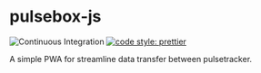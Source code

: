 # pulsebox-js

![Continuous Integration](https://github.com/akilhylton/pulsebox-js/workflows/Continuous%20Integration/badge.svg)
[![code style: prettier](https://img.shields.io/badge/code_style-prettier-ff69b4.svg?style=flat-square)](https://github.com/prettier/prettier)

A simple PWA for streamline data transfer between pulsetracker.
